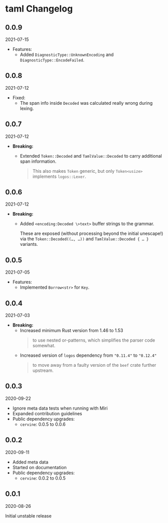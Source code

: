 # taml Changelog

<!-- markdownlint-disable no-trailing-punctuation -->

## 0.0.9

2021-07-15

* Features:
  * Added `DiagnosticType::UnknownEncoding` and `DiagnosticType::EncodeFailed`.

## 0.0.8

2021-07-12

* Fixed:
  * The span info inside `Decoded` was calculated really wrong during lexing.

## 0.0.7

2021-07-12

* **Breaking:**
  * Extended `Token::Decoded` and `TamlValue::Decoded` to carry additional span information.

    > This also makes `Token` generic, but only `Token<usize>` implements `logos::Lexer`.

## 0.0.6

2021-07-12

* **Breaking:**
  * Added `<encoding:Decoded \>text>` buffer strings to the grammar.

    These are exposed (without processing beyond the initial unescape!) via the `Token::Decoded((…, …))` and `TamlValue::Decoded { … }` variants.

## 0.0.5

2021-07-05

* Features:
  * Implemented `Borrow<str>` for `Key`.

## 0.0.4

2021-07-03

* **Breaking:**
  * Increased minimum Rust version from 1.46 to 1.53
    > to use nested or-patterns, which simplifies the parser code somewhat.
  * Increased version of `logos` dependency from `"0.11.4"` to `"0.12.4"`
    > to move away from a faulty version of the `beef` crate further upstream.

## 0.0.3

2020-09-22

* Ignore meta data tests when running with Miri
* Expanded contribution guidelines
* Public dependency upgrades:
  * `cervine`: 0.0.5 to 0.0.6

## 0.0.2

2020-09-11

* Added meta data
* Started on documentation
* Public dependency upgrades:
  * `cervine`: 0.0.2 to 0.0.5

## 0.0.1

2020-08-26

Initial unstable release
